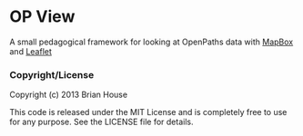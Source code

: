 OP View
=======

A small pedagogical framework for looking at OpenPaths data with [MapBox](http://mapbox.com/) and [Leaflet](leafletjs.com)


### Copyright/License

Copyright (c) 2013 Brian House

This code is released under the MIT License and is completely free to use for any purpose. See the LICENSE file for details.


